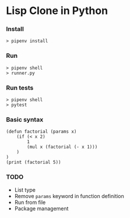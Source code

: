 # Lisp Clone in Python


### Install
```
> pipenv install
```

### Run
```
> pipenv shell
> runner.py
```

### Run tests
```
> pipenv shell
> pytest
```

### Basic syntax

```
(defun factorial (params x)
    (if (< x 2)
        1
        (mul x (factorial (- x 1)))
    )
)
(print (factorial 5))
```

### TODO
- List type
- Remove `params` keyword in function definition
- Run from file
- Package management
